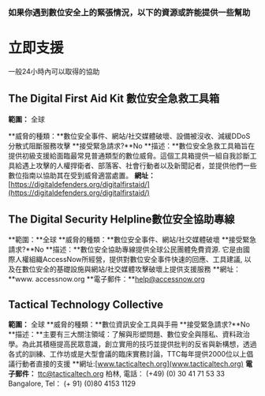 [Title]: # (數位的)
[Order]: # (0)

### 如果你遇到數位安全上的緊張情況，以下的資源或許能提供一些幫助
# 立即支援

一般24小時內可以取得的協助

## The Digital First Aid Kit 數位安全急救工具箱
**範圍：** 全球

**威脅的種類：**數位安全事件、網站/社交媒體破壞、設備被沒收、減緩DDoS分散式阻斷服務攻擊
**接受緊急請求?**No
**描述：**數位安全急救工具箱旨在提供初級支援給面臨最常見普通類型的數位威脅。這個工具箱提供一組自我診斷工具給遇上攻擊的人權捍衛者、部落客、社會行動者以及新聞記者，並提供他們一些數位指南以協助其在受到威脅適當處置。
**網址：**  [https://digitaldefenders.org/digitalfirstaid/](https://digitaldefenders.org/digitalfirstaid/)

## The Digital Security Helpline數位安全協助專線

**範圍：**全球
**威脅的種類：**數位安全事件、網站/社交媒體破壞
**接受緊急請求?**No
**描述：**數位安全協助專線提供全球公民團體免費資源. 它是由國際人權組織AccessNow所經營，提供對數位安全事件快速的回應、工具建議, 以及在數位安全的基礎設施與網站/社交媒體攻擊破壞上提供支援服務 
**網址：**www. accessnow.org
**電子郵件：**help@accessnow.org

## Tactical Technology Collective
**範圍：** 全球
**威脅的種類：**數位資訊安全工具與手冊
**接受緊急請求?**No
**描述：**主要有三大關注領域：了解與形塑問題、數位安全與隱私、資料政治學。為此其積極提高民眾意識，創立實用的技巧並提供批判的反省與新構想，透過各式的訓練、工作坊或是大型會議的臨床實務討論，TTC每年提供2000位以上倡議行動者直接的支援
**網址:[www.tacticaltech.org](www.tacticaltech.org)
**電子郵件：** ttc@tacticaltech.org
柏林, 電話： (+49) (0) 30 41 71 53 33
Bangalore, Tel： (+ 91) (0)80 4153 1129